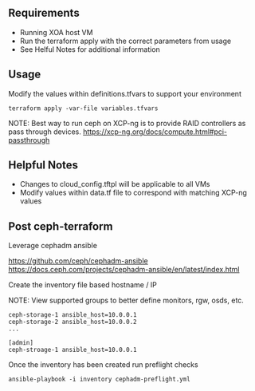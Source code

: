 ## Requirements

- Running XOA host VM
- Run the terraform apply with the correct parameters from usage
- See Helful Notes for additional information

## Usage

Modify the values within definitions.tfvars to support your environment

```
terraform apply -var-file variables.tfvars
```

NOTE: Best way to run ceph on XCP-ng is to provide RAID controllers as pass through devices.
https://xcp-ng.org/docs/compute.html#pci-passthrough

## Helpful Notes

- Changes to cloud_config.tftpl will be applicable to all VMs
- Modify values within data.tf file to correspond with matching XCP-ng values

## Post ceph-terraform

Leverage cephadm ansible

https://github.com/ceph/cephadm-ansible
https://docs.ceph.com/projects/cephadm-ansible/en/latest/index.html

Create the inventory file based hostname / IP

NOTE: View supported groups to better define monitors, rgw, osds, etc.

```
ceph-storage-1 ansible_host=10.0.0.1
ceph-storage-2 ansible_host=10.0.0.2
...

[admin]
ceph-stroage-1 ansible_host=10.0.0.1
```

Once the inventory has been created run preflight checks

```
ansible-playbook -i inventory cephadm-preflight.yml
```